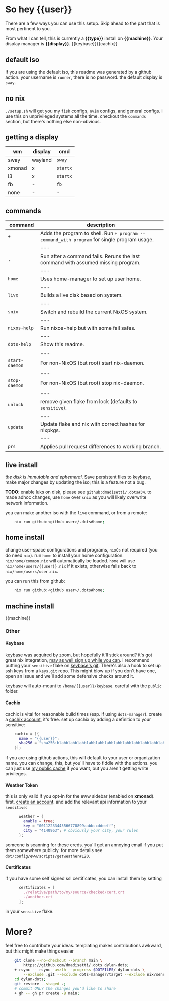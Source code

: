 # So hey {{user}}

There are a few ways you can use this setup. Skip ahead to the part that is most pertinent to you.

From what I can tell, this is currently a **{{type}}** install on **{{machine}}**. Your
display manager is **{{display}}**.
{{keybase}}{{cachix}}

## default iso

If you are using the default iso, this readme was generated by a github action.
your username is `runner`, there is no password. the default display is `sway`.

## no nix

`./setup.sh` will get you my `fish` configs, `nvim` configs, and general
configs. i use this on unprivileged systems all the time. checkout the
`commands` section, but there's nothing else non-obvious.

## getting a display

wm | display | cmd
----|----|-----
sway | wayland |`sway`
xmonad | x | `startx`
i3 | x | `startx`
fb | - | `fb`
none | - | -

## commands

command | description
------|------
`+` | Adds the program to shell. Run `+ program -- command_with program` for single program usage.
| | --- |
`,` | Run after a command fails. Reruns the last command with assumed missing program.
| | --- |
`home` | Uses home-manager to set up user home.
| | --- |
`live` | Builds a live disk based on system.
| | --- |
`snix` | Switch and rebuild the current NixOS system.
| | --- |
`nixos-help` | Run nixos-help but with some fail safes.
| | --- |
`dots-help` | Show this readme.
| | --- |
`start-daemon` | For non-NixOS (but root) start nix-daemon.
| | --- |
`stop-daemon` | For non-NixOS (but root) stop nix-daemon.
| | --- |
`unlock` | remove given flake from lock (defaults to `sensitive`).
| | --- |
`update` | Update flake and nix with correct hashes for nixpkgs.
| | --- |
`prs` | Applies pull request differences to working branch.

## live install

_the disk is immutable and ephemeral_. Save persistent files to
[keybase](https://keybase.io), make major changes by updating the iso; this is
a feature not a bug.

**TODO**: enable luks on disk, please see
`github:dmadisetti/.dots#34`. to made adhoc changes, use `home` over `snix` as
you will likely overwrite network information.

you can make another iso with the `live` command, or from a remote:
```bash
    nix run github:<github user>/.dots#home;
```

## home install

change user-space configurations and programs, `nixOs` not required (you do
need `nix`). run `home` to install your home configuration. `nix/home/common.nix`
will automatically be loaded. `home` will use `nix/home/users/{{user}}.nix` if
it exists, otherwise falls back to `nix/home/users/user.nix`.

you can run this from github:
```bash
    nix run github:<github user>/.dots#home;
```

## machine install

{{machine}}

### Other

#### Keybase

keybase was acquired by zoom, but hopefully it'll stick around? it's got great
nix integration, [may as well sign up while you can](https://keybase.io/). i
recommend putting your `sensitive` flake on [keybase's
git](https://book.keybase.io/git). There's also a hook to set up ssh keys from
a `keys.git` repo. This might blow up if you don't have one, open an issue and
we'll add some defensive checks around it.

keybase will auto-mount to `/home/{{user}}/keybase`. careful with the `public` folder.

#### Cachix

cachix is vital for reasonable build times (esp. if using `dots-manager`).
create a [cachix account](https://app.cachix.org/signup), it's free. set up
cachix by adding a definition to your sensitive:
```nix
    cachix = [{
      name = "{{user}}";
      sha256 = "sha256:blahblahblahblahblahblahblahblahblahblahblahblahblah";
    }];
```
if you are using github actions, this will default to your user or organization
name. you can change, this, but you'll have to fiddle with the actions. you can
just use [my public cache](https://app.cachix.org/cache/dmadisetti) if you
want, but you aren't getting write privileges.

#### Weather Token
this is only valid if you opt-in for the eww sidebar (enabled on **xmonad**).
first, [create an account](https://openweathermap.org). and add the relevant api
information to your `sensitive`:
```nix
      weather = {
        enable = true;
        key = "00112233445566778899aabbccddeeff";
        city = "4140963"; # obviously your city, your rules
      };
```
someone is scanning for these creds. you'll get an annoying email if you put
them somewhere publicly. for more details see `dot/config/eww/scripts/getweather#L20`.

#### Certificates

if you have some self signed ssl certificates, you can install them by setting
```nix
      certificates = [
        ./relative/path/to/my/source/checked/cert.crt
        ./another.crt
      ];
```

in your `sensitive` flake.

# More?

feel free to contribute your ideas. templating makes contributions awkward, but this might make things easier

```bash
    git clone --no-checkout --branch main \
        https://github.com/dmadisetti/.dots dylan-dots;
    + rsync -- rsync -avzlh --progress $DOTFILES/ dylan-dots \
        --exclude .git --exclude dots-manager/target --exclude nix/sensitive;
    cd dylan-dots;
    git restore --staged .;
    # commit ONLY the changes you'd like to share
    + gh -- gh pr create -B main;
```

